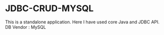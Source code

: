 # JDBC-CRUD-MYSQL
This is a standalone application.
Here I have used core Java and JDBC API.
DB Vendor : MySQL
